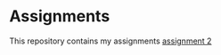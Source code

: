 # Assignments
This repository contains my assignments
[assignment 2](https://github.com/isaclevis/Assignments/blob/master/assignment%20week%202%20.ipynb)
